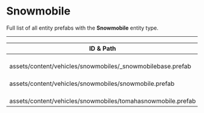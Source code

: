 # Snowmobile
Full list of all <Badge type="warning" text="3"/> entity prefabs with the **Snowmobile** entity type.

---
| ID & Path |
| --- |
| <Badge type="tip" text="2664297018"/> <br> assets/content/vehicles/snowmobiles/_snowmobilebase.prefab |
| <Badge type="tip" text="4272265309"/> <br> assets/content/vehicles/snowmobiles/snowmobile.prefab |
| <Badge type="tip" text="2342748680"/> <br> assets/content/vehicles/snowmobiles/tomahasnowmobile.prefab |
